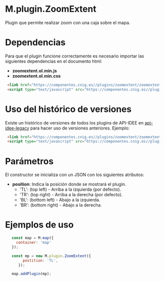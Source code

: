 # M.plugin.ZoomExtent


Plugin que permite realizar zoom con una caja sobre el mapa.

# Dependencias

Para que el plugin funcione correctamente es necesario importar las siguientes dependencias en el documento html:

- **zoomextent.ol.min.js**
- **zoomextent.ol.min.css**


```html
 <link href="https://componentes.cnig.es//plugins/zoomextent/zoomextent.ol.min.css" rel="stylesheet" />
 <script type="text/javascript" src="https://componentes.cnig.es//plugins/zoomextent/zoomextent.ol.min.js"></script>
```

# Uso del histórico de versiones

Existe un histórico de versiones de todos los plugins de API-IDEE en [api-idee-legacy](https://github.com/IGN-CNIG/API-IDEE/tree/master/api-idee-legacy/plugins) para hacer uso de versiones anteriores.
Ejemplo:
```html
 <link href="https://componentes.cnig.es//plugins/zoomextent/zoomextent-1.0.0.ol.min.css" rel="stylesheet" />
 <script type="text/javascript" src="https://componentes.cnig.es//plugins/zoomextent/zoomextent-1.0.0.ol.min.js"></script>
```

# Parámetros

El constructor se inicializa con un JSON con los siguientes atributos:


- **position**: Indica la posición donde se mostrará el plugin.
  - 'TL': (top left) - Arriba a la izquierda (por defecto).
  - 'TR': (top right) - Arriba a la derecha (por defecto).
  - 'BL': (bottom left) - Abajo a la izquierda.
  - 'BR': (bottom right) - Abajo a la derecha.

# Ejemplos de uso

```javascript
   const map = M.map({
     container: 'map'
   });

   const mp = new M.plugin.ZoomExtent({
        postition: 'TL',
      });

   map.addPlugin(mp);
```

